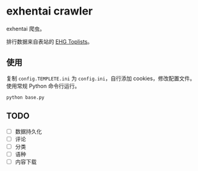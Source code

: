 # exhentai crawler

exhentai 爬虫。

排行数据来自表站的 [EHG Toplists](https://e-hentai.org/toplist.php)。

## 使用

复制 `config.TEMPLETE.ini` 为 `config.ini`，自行添加 cookies，修改配置文件。使用常规 Python 命令行运行。

```shell script
python base.py
```

## TODO

-[ ] 数据持久化
-[ ] 评论
-[ ] 分类
-[ ] 语种
-[ ] 内容下载
